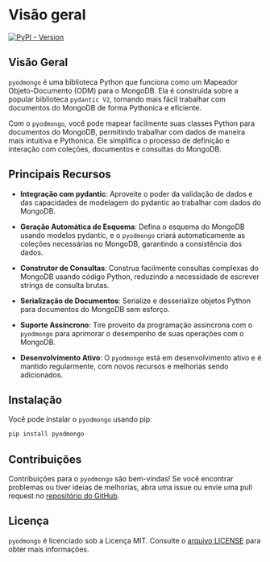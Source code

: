 # Visão geral

[![PyPI - Version](https://img.shields.io/pypi/v/pyodmongo)](https://pypi.org/project/pyodmongo/)

## Visão Geral

`pyodmongo` é uma biblioteca Python que funciona como um Mapeador Objeto-Documento (ODM) para o MongoDB. Ela é construída sobre a popular biblioteca `pydantic V2`, tornando mais fácil trabalhar com documentos do MongoDB de forma Pythonica e eficiente.

Com o `pyodmongo`, você pode mapear facilmente suas classes Python para documentos do MongoDB, permitindo trabalhar com dados de maneira mais intuitiva e Pythonica. Ele simplifica o processo de definição e interação com coleções, documentos e consultas do MongoDB.

## Principais Recursos

- **Integração com pydantic**: Aproveite o poder da validação de dados e das capacidades de modelagem do pydantic ao trabalhar com dados do MongoDB.

- **Geração Automática de Esquema**: Defina o esquema do MongoDB usando modelos pydantic, e o `pyodmongo` criará automaticamente as coleções necessárias no MongoDB, garantindo a consistência dos dados.

- **Construtor de Consultas**: Construa facilmente consultas complexas do MongoDB usando código Python, reduzindo a necessidade de escrever strings de consulta brutas.

- **Serialização de Documentos**: Serialize e desserialize objetos Python para documentos do MongoDB sem esforço.

- **Suporte Assíncrono**: Tire proveito da programação assíncrona com o `pyodmongo` para aprimorar o desempenho de suas operações com o MongoDB.

- **Desenvolvimento Ativo**: O `pyodmongo` está em desenvolvimento ativo e é mantido regularmente, com novos recursos e melhorias sendo adicionados.

## Instalação

Você pode instalar o `pyodmongo` usando pip:

```bash
pip install pyodmongo
```
## Contribuições
Contribuições para o `pyodmongo` são bem-vindas! Se você encontrar problemas ou tiver ideias de melhorias, abra uma issue ou envie uma pull request no [repositório do GitHub](https://github.com/mauro-andre/pyodmongo).

## Licença
`pyodmongo` é licenciado sob a Licença MIT. Consulte o [arquivo LICENSE](https://github.com/mauro-andre/pyodmongo/blob/master/LICENSE) para obter mais informações.
